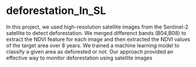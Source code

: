 # deforestation_In_SL

In this project, we used high-resolution satellite images from the Sentinel-2 satellite to detect deforestation. We merged differenct bands (B04,B08) to extract the NDVI feature for each image and then extracted the NDVI values of the target area over 8 years. We trained a machine learning model to classify a given area as deforested or not. Our approach provided an effective way to monitor deforestation using satellite images
